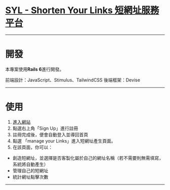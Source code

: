 # [SYL - Shorten Your Links 短網址服務平台](https://mikeshortenyourlink.herokuapp.com/)
* * *
# 開發

本專案使用**Rails 6**進行開發。

前端設計：JavaScript、Stimulus、TailwindCSS
後端框架：Devise
* * *
# 使用

1. [進入網站](https://mikeshortenyourlink.herokuapp.com/)
2. 點選右上角「Sign Up」進行註冊
3. 註冊完成後，便會自動登入並導回首頁
4. 點選 「manage your Links」進入短網址產生頁面。
5. 在該頁面，你可以：
  - 創造短網址，並選擇是否客製化屬於自己的網址名稱（若不需要則無需填寫，系統將自動產生）
  - 管理自己的短網址
  - 統計網址點擊次數
* * *


